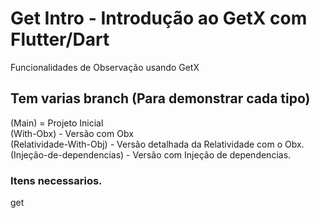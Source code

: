 # Get Intro - Introdução ao GetX com Flutter/Dart
Funcionalidades de Observação usando GetX 

## Tem varias branch (Para demonstrar cada tipo)

 (Main) = Projeto Inicial  </br>
 (With-Obx) - Versão com Obx </br>
 (Relatividade-With-Obj) - Versão detalhada da Relatividade com o Obx.</br>
 (Injeção-de-dependencias) - Versão com Injeção de dependencias.

### Itens necessarios.

get 
